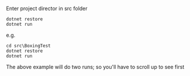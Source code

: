 Enter project director in src folder
```
dotnet restore
dotnet run
```

e.g.

```
cd src\BoxingTest
dotnet restore
dotnet run
```

The above example will do two runs; so you'll have to scroll up to see first